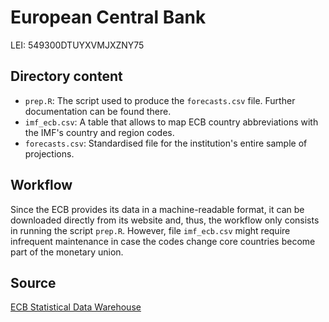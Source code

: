 # European Central Bank

LEI: 549300DTUYXVMJXZNY75

## Directory content

* `prep.R`: The script used to produce the `forecasts.csv` file. Further documentation can be found there.
* `imf_ecb.csv`: A table that allows to map ECB country abbreviations with the IMF's country and region codes.
* `forecasts.csv`: Standardised file for the institution's entire sample of projections.

## Workflow

Since the ECB provides its data in a machine-readable format, it can be downloaded directly from its website and, thus, the workflow only consists in running the script `prep.R`. However, file `imf_ecb.csv` might require infrequent maintenance in case the codes change core countries become part of the monetary union.

## Source

[ECB Statistical Data Warehouse](https://sdw.ecb.europa.eu/browse.do?node=5275746)

